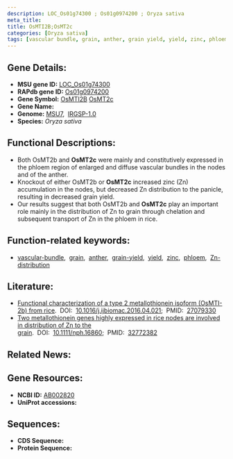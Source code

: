 ```yaml
---
description: LOC_Os01g74300 ; Os01g0974200 ; Oryza sativa
meta_title:
title: OsMTI2B;OsMT2c
categories: [Oryza sativa]
tags: [vascular bundle, grain, anther, grain yield, yield, zinc, phloem, Zn distribution]
---
```


## Gene Details:
- **MSU gene ID:** [LOC_Os01g74300](http://rice.uga.edu/cgi-bin/ORF_infopage.cgi?orf=LOC_Os01g74300)  
- **RAPdb gene ID:** [Os01g0974200](https://rapdb.dna.affrc.go.jp/locus/?name=Os01g0974200)  
- **Gene Symbol:** <u>OsMTI2B</u>&nbsp;<u>OsMT2c</u>
- **Gene Name:**
- **Genome:**  [MSU7](http://rice.uga.edu/),&nbsp;&nbsp;[IRGSP-1.0](https://rapdb.dna.affrc.go.jp/download/irgsp1.html)
- **Species:** *Oryza sativa*

## Functional Descriptions:
   - Both OsMT2b and **OsMT2c** were mainly and constitutively expressed in the phloem region of enlarged and diffuse vascular bundles in the nodes and of the anther.
   - Knockout of either OsMT2b or **OsMT2c** increased zinc (Zn) accumulation in the nodes, but decreased Zn distribution to the panicle, resulting in decreased grain yield.
   - Our results suggest that both OsMT2b and **OsMT2c** play an important role mainly in the distribution of Zn to grain through chelation and subsequent transport of Zn in the phloem in rice.

## Function-related keywords:
   - [vascular-bundle](/tags/vascular-bundle/),&nbsp;&nbsp;[grain](/tags/grain/),&nbsp;&nbsp;[anther](/tags/anther/),&nbsp;&nbsp;[grain-yield](/tags/grain-yield/),&nbsp;&nbsp;[yield](/tags/yield/),&nbsp;&nbsp;[zinc](/tags/zinc/),&nbsp;&nbsp;[phloem](/tags/phloem/),&nbsp;&nbsp;[Zn-distribution](/tags/Zn-distribution/)

## Literature:
   - [Functional characterization of a type 2 metallothionein isoform (OsMTI-2b) from rice](https://www.doi.org/10.1016/j.ijbiomac.2016.04.021).&nbsp;&nbsp;DOI:&nbsp;&nbsp;[10.1016/j.ijbiomac.2016.04.021](https://www.doi.org/10.1016/j.ijbiomac.2016.04.021);&nbsp;&nbsp;PMID:&nbsp;&nbsp;[27079330](https://pubmed.ncbi.nlm.nih.gov/27079330/)
   - [Two metallothionein genes highly expressed in rice nodes are involved in distribution of Zn to the grain](https://www.doi.org/10.1111/nph.16860).&nbsp;&nbsp;DOI:&nbsp;&nbsp;[10.1111/nph.16860](https://www.doi.org/10.1111/nph.16860);&nbsp;&nbsp;PMID:&nbsp;&nbsp;[32772382](https://pubmed.ncbi.nlm.nih.gov/32772382/)

## Related News:

## Gene Resources:
- **NCBI ID:**  [AB002820](http://www.ncbi.nlm.nih.gov/nuccore/AB002820)
- **UniProt accessions:** [](https://www.uniprot.org/uniprotkb//entry)

## Sequences:
- **CDS Sequence:**
- **Protein Sequence:**
